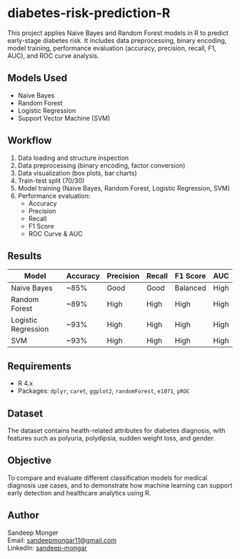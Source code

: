 # diabetes-risk-prediction-R
This project applies Naive Bayes and Random Forest models in R to predict early-stage diabetes risk. It includes data preprocessing, binary encoding, model training, performance evaluation (accuracy, precision, recall, F1, AUC), and ROC curve analysis.

## Models Used

- Naive Bayes
- Random Forest
- Logistic Regression
- Support Vector Machine (SVM)

## Workflow

1. Data loading and structure inspection
2. Data preprocessing (binary encoding, factor conversion)
3. Data visualization (box plots, bar charts)
4. Train-test split (70/30)
5. Model training (Naive Bayes, Random Forest, Logistic Regression, SVM)
6. Performance evaluation:
   - Accuracy
   - Precision
   - Recall
   - F1 Score
   - ROC Curve & AUC

## Results

| Model                | Accuracy | Precision | Recall | F1 Score | AUC   |
|---------------------|----------|-----------|--------|----------|-------|
| Naive Bayes         | ~85%     | Good      | Good   | Balanced | High  |
| Random Forest       | ~89%     | High      | High   | High     | High  |
| Logistic Regression | ~93%     | High      | High   | High     | High  |
| SVM                 | ~93%     | High      | High   | High     | High  |


## Requirements

- R 4.x
- Packages: `dplyr`, `caret`, `ggplot2`, `randomForest`, `e1071`, `pROC`

## Dataset

The dataset contains health-related attributes for diabetes diagnosis, with features such as polyuria, polydipsia, sudden weight loss, and gender.

## Objective

To compare and evaluate different classification models for medical diagnosis use cases, and to demonstrate how machine learning can support early detection and healthcare analytics using R.

## Author

Sandeep Monger  
Email: sandeepmongar11@gmail.com  
LinkedIn: [sandeep-mongar](https://www.linkedin.com/in/sandeep-mongar-7b29b1173)

